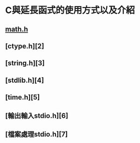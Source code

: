 # C與延長函式的使用方式以及介紹

## [math.h][1]
## [ctype.h][2]
## [string.h][3]
## [stdlib.h][4]
## [time.h][5]
## [輸出輸入stdio.h][6]
## [檔案處理stdio.h][7]



[1]: file:///C:/Users/user/appdata/local/temp/14.html